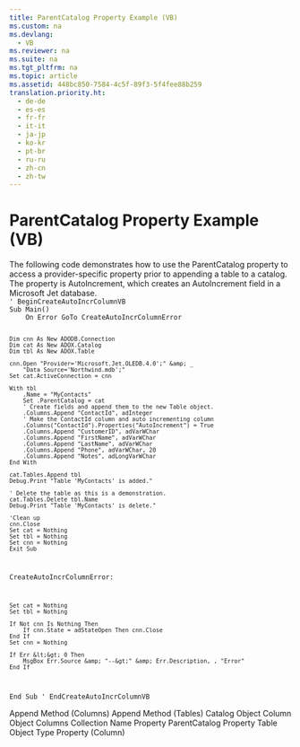 ```yaml
---
title: ParentCatalog Property Example (VB)
ms.custom: na
ms.devlang: 
  - VB
ms.reviewer: na
ms.suite: na
ms.tgt_pltfrm: na
ms.topic: article
ms.assetid: 448bc850-7584-4c5f-89f3-5f4fee88b259
translation.priority.ht: 
  - de-de
  - es-es
  - fr-fr
  - it-it
  - ja-jp
  - ko-kr
  - pt-br
  - ru-ru
  - zh-cn
  - zh-tw
---
```

# ParentCatalog Property Example (VB)
<?xml version="1.0" encoding="utf-8"?>
<developerReferenceWithoutSyntaxDocument xmlns="http://ddue.schemas.microsoft.com/authoring/2003/5" xmlns:xlink="http://www.w3.org/1999/xlink" xmlns:xsi="http://www.w3.org/2001/XMLSchema-instance" xsi:schemaLocation="http://ddue.schemas.microsoft.com/authoring/2003/5 http://dduestorage.blob.core.windows.net/ddueschema/developer.xsd">
  <introduction>
    <para>The following code demonstrates how to use the <legacyLink xlink:href="a0bb2ed8-d4cb-4f92-8de7-769bbe0e6273">ParentCatalog</legacyLink> property to access a provider-specific property prior to appending a table to a catalog. The property is <unmanagedCodeEntityReference>AutoIncrement</unmanagedCodeEntityReference>, which creates an AutoIncrement field in a Microsoft Jet database.</para>
  </introduction>
  <section>
    <content>
      <code>' BeginCreateAutoIncrColumnVB
Sub Main()
    On Error GoTo CreateAutoIncrColumnError

    Dim cnn As New ADODB.Connection
    Dim cat As New ADOX.Catalog
    Dim tbl As New ADOX.Table
    
    cnn.Open "Provider='Microsoft.Jet.OLEDB.4.0';" &amp; _
        "Data Source='Northwind.mdb';"
    Set cat.ActiveConnection = cnn
    
    With tbl
        .Name = "MyContacts"
        Set .ParentCatalog = cat
        ' Create fields and append them to the new Table object.
        .Columns.Append "ContactId", adInteger
        ' Make the ContactId column and auto incrementing column
        .Columns("ContactId").Properties("AutoIncrement") = True
        .Columns.Append "CustomerID", adVarWChar
        .Columns.Append "FirstName", adVarWChar
        .Columns.Append "LastName", adVarWChar
        .Columns.Append "Phone", adVarWChar, 20
        .Columns.Append "Notes", adLongVarWChar
    End With
    
    cat.Tables.Append tbl
    Debug.Print "Table 'MyContacts' is added."
    
    ' Delete the table as this is a demonstration.
    cat.Tables.Delete tbl.Name
    Debug.Print "Table 'MyContacts' is delete."
    
    'Clean up
    cnn.Close
    Set cat = Nothing
    Set tbl = Nothing
    Set cnn = Nothing
    Exit Sub
    
CreateAutoIncrColumnError:
    
    Set cat = Nothing
    Set tbl = Nothing

    If Not cnn Is Nothing Then
        If cnn.State = adStateOpen Then cnn.Close
    End If
    Set cnn = Nothing
    
    If Err &lt;&gt; 0 Then
        MsgBox Err.Source &amp; "--&gt;" &amp; Err.Description, , "Error"
    End If
    
End Sub
' EndCreateAutoIncrColumnVB</code>
    </content>
  </section>
  <relatedTopics>
<link xlink:href="7a46d23c-efef-4ec7-815d-cd3ac86787dd">Append Method (Columns)</link>
<link xlink:href="a362ed51-314c-4783-9598-538dbf755f3d">Append Method (Tables)</link>
<link xlink:href="bb651639-a488-4e38-b6de-0ed99fa4dd92">Catalog Object</link>
<link xlink:href="6e772783-1bc8-4ea7-94b2-7d7a52ea5c47">Column Object</link>
<link xlink:href="23b9fea8-4f76-4a51-95ce-1a6ce4560b34">Columns Collection</link>
<link xlink:href="81b92baf-b6b9-4f4e-9f33-4503795518cd">Name Property</link>
<link xlink:href="a0bb2ed8-d4cb-4f92-8de7-769bbe0e6273">ParentCatalog Property</link>
<link xlink:href="a6d74000-0828-49ba-850a-63da865f8802">Table Object</link>
<link xlink:href="5c6718b6-f728-478a-8afb-5d17b0a91d1f">Type Property (Column)</link>
</relatedTopics>
</developerReferenceWithoutSyntaxDocument>